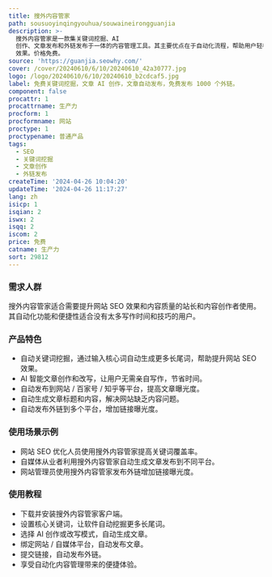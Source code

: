 ```yaml
---
title: 搜外内容管家
path: sousuoyinqingyouhua/souwaineirongguanjia
description: >-
  搜外内容管家是一款集关键词挖掘、AI
  创作、文章发布和外链发布于一体的内容管理工具。其主要优点在于自动化流程，帮助用户轻松实现关键词挖掘、文章创作和发布。产品背景信息为提高网站内容质量和 SEO
  效果。价格免费。
source: 'https://guanjia.seowhy.com/'
cover: /cover/20240610/6/10/20240610_42a30777.jpg
logo: /logo/20240610/6/10/20240610_b2cdcaf5.jpg
label: 免费关键词挖掘，文章 AI 创作，文章自动发布，免费发布 1000 个外链。
component: false
procattr: 1
procattrname: 生产力
procform: 1
procformname: 网站
proctype: 1
proctypename: 普通产品
tags:
  - SEO
  - 关键词挖掘
  - 文章创作
  - 外链发布
createTime: '2024-04-26 10:04:20'
updateTime: '2024-04-26 11:17:27'
lang: zh
isicp: 1
isqian: 2
iswx: 2
isqq: 2
iscom: 2
price: 免费
catname: 生产力
sort: 29812
---
```




### 需求人群
搜外内容管家适合需要提升网站 SEO 效果和内容质量的站长和内容创作者使用。其自动化功能和便捷性适合没有太多写作时间和技巧的用户。

### 产品特色
* 自动关键词挖掘，通过输入核心词自动生成更多长尾词，帮助提升网站 SEO 效果。
* AI 智能文章创作和改写，让用户无需亲自写作，节省时间。
* 自动发布到网站 / 百家号 / 知乎等平台，提高文章曝光度。
* 自动生成文章标题和内容，解决网站缺乏内容问题。
* 自动发布外链到多个平台，增加链接曝光度。

### 使用场景示例
* 网站 SEO 优化人员使用搜外内容管家提高关键词覆盖率。
* 自媒体从业者利用搜外内容管家自动生成文章发布到不同平台。
* 网站管理员使用搜外内容管家发布外链增加链接曝光度。

### 使用教程
* 下载并安装搜外内容管家客户端。
* 设置核心关键词，让软件自动挖掘更多长尾词。
* 选择 AI 创作或改写模式，自动生成文章。
* 绑定网站 / 自媒体平台，自动发布文章。
* 提交链接，自动发布外链。
* 享受自动化内容管理带来的便捷体验。

  
